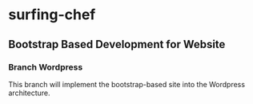 # surfing-chef
## Bootstrap Based Development for Website

### Branch Wordpress 
This branch will implement the bootstrap-based site into the Wordpress architecture.
